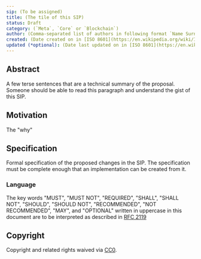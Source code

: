 ```yaml
---
sip: (To be assigned)
title: (The tile of this SIP)
status: Draft
category: (`Meta`, `Core` or `Blockchain`)
author: (Comma-separated list of authors in following format `Name Surname <optional email> (Github username)`)
created: (Date created on in [ISO 8601](https://en.wikipedia.org/wiki/ISO_8601) format. `yyyy-mm-dd`)
updated (*optional): (Date last updated on in [ISO 8601](https://en.wikipedia.org/wiki/ISO_8601) format. `yyyy-mm-dd`. This should be only used on SIPs with `Living` status)
---
```


## Abstract

A few terse sentences that are a technical summary of the proposal. Someone should be able to read this paragraph and understand the gist of this SIP.

## Motivation

The "why"

## Specification

Formal specification of the proposed changes in the SIP. The specification must be complete enough that an implementation can be created from it.

### Language

The key words "MUST", "MUST NOT", "REQUIRED", "SHALL", "SHALL NOT",
"SHOULD", "SHOULD NOT", "RECOMMENDED", "NOT RECOMMENDED", "MAY", and
"OPTIONAL" written in uppercase in this document are to be interpreted as described in [RFC 2119](https://www.ietf.org/rfc/rfc2119.txt)

## Copyright

Copyright and related rights waived via [CC0](../LICENSE).

